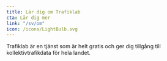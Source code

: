 ```yaml
---
title: Lär dig om Trafiklab
cta: Lär dig mer
link: "/sv/om"
icon: /icons/LightBulb.svg
---
```

Trafiklab är en tjänst som är helt gratis och ger dig tillgång till kollektivtrafikdata för hela landet.
